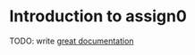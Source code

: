 # Introduction to assign0

TODO: write [great documentation](http://jacobian.org/writing/what-to-write/)
